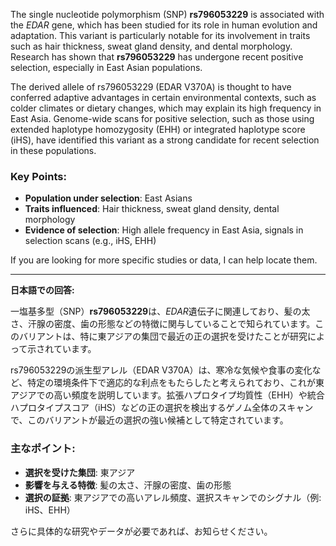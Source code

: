 The single nucleotide polymorphism (SNP) **rs796053229** is associated with the *EDAR* gene, which has been studied for its role in human evolution and adaptation. This variant is particularly notable for its involvement in traits such as hair thickness, sweat gland density, and dental morphology. Research has shown that **rs796053229** has undergone recent positive selection, especially in East Asian populations.

The derived allele of rs796053229 (EDAR V370A) is thought to have conferred adaptive advantages in certain environmental contexts, such as colder climates or dietary changes, which may explain its high frequency in East Asia. Genome-wide scans for positive selection, such as those using extended haplotype homozygosity (EHH) or integrated haplotype score (iHS), have identified this variant as a strong candidate for recent selection in these populations.

### Key Points:
- **Population under selection**: East Asians
- **Traits influenced**: Hair thickness, sweat gland density, dental morphology
- **Evidence of selection**: High allele frequency in East Asia, signals in selection scans (e.g., iHS, EHH)

If you are looking for more specific studies or data, I can help locate them.

---

**日本語での回答:**

一塩基多型（SNP）**rs796053229**は、*EDAR*遺伝子に関連しており、髪の太さ、汗腺の密度、歯の形態などの特徴に関与していることで知られています。このバリアントは、特に東アジアの集団で最近の正の選択を受けたことが研究によって示されています。

rs796053229の派生型アレル（EDAR V370A）は、寒冷な気候や食事の変化など、特定の環境条件下で適応的な利点をもたらしたと考えられており、これが東アジアでの高い頻度を説明しています。拡張ハプロタイプ均質性（EHH）や統合ハプロタイプスコア（iHS）などの正の選択を検出するゲノム全体のスキャンで、このバリアントが最近の選択の強い候補として特定されています。

### 主なポイント:
- **選択を受けた集団**: 東アジア
- **影響を与える特徴**: 髪の太さ、汗腺の密度、歯の形態
- **選択の証拠**: 東アジアでの高いアレル頻度、選択スキャンでのシグナル（例: iHS、EHH）

さらに具体的な研究やデータが必要であれば、お知らせください。